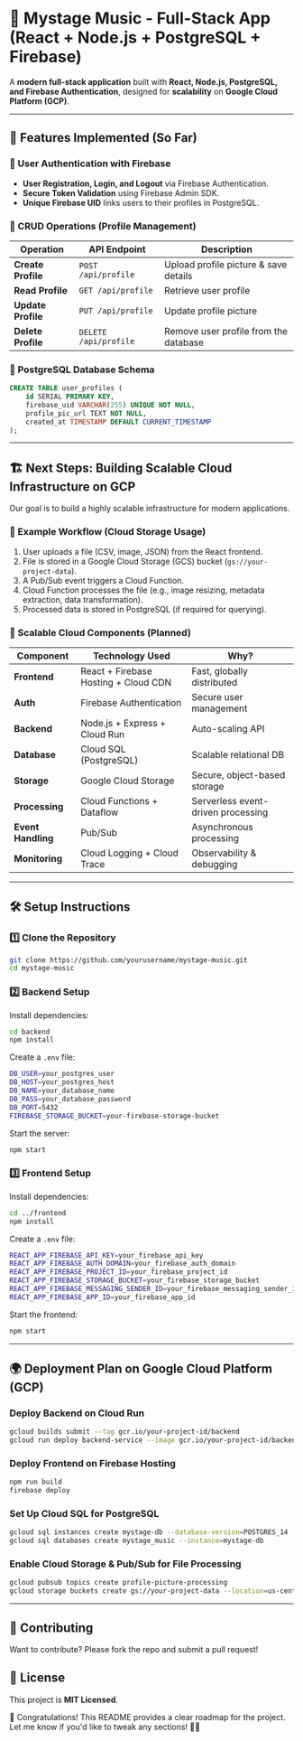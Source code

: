 # 🎵 Mystage Music - Full-Stack App (React + Node.js + PostgreSQL + Firebase)

A **modern full-stack application** built with **React, Node.js, PostgreSQL, and Firebase Authentication**, designed for **scalability** on **Google Cloud Platform (GCP)**.

---

## 🚀 Features Implemented (So Far)
### 🔹 User Authentication with Firebase
- **User Registration, Login, and Logout** via Firebase Authentication.
- **Secure Token Validation** using Firebase Admin SDK.
- **Unique Firebase UID** links users to their profiles in PostgreSQL.

### 🔹 CRUD Operations (Profile Management)
| **Operation** | **API Endpoint** | **Description** |
|--------------|----------------|----------------|
| **Create Profile** | `POST /api/profile` | Upload profile picture & save details |
| **Read Profile** | `GET /api/profile` | Retrieve user profile |
| **Update Profile** | `PUT /api/profile` | Update profile picture |
| **Delete Profile** | `DELETE /api/profile` | Remove user profile from the database |

### 🔹 PostgreSQL Database Schema
```sql
CREATE TABLE user_profiles (
    id SERIAL PRIMARY KEY,
    firebase_uid VARCHAR(255) UNIQUE NOT NULL,
    profile_pic_url TEXT NOT NULL,
    created_at TIMESTAMP DEFAULT CURRENT_TIMESTAMP
);
```

---

## 🏗️ Next Steps: Building Scalable Cloud Infrastructure on GCP
Our goal is to build a highly scalable infrastructure for modern applications.

### 🔹 Example Workflow (Cloud Storage Usage)
1. User uploads a file (CSV, image, JSON) from the React frontend.
2. File is stored in a Google Cloud Storage (GCS) bucket (`gs://your-project-data`).
3. A Pub/Sub event triggers a Cloud Function.
4. Cloud Function processes the file (e.g., image resizing, metadata extraction, data transformation).
5. Processed data is stored in PostgreSQL (if required for querying).

### 🔹 Scalable Cloud Components (Planned)
| **Component** | **Technology Used** | **Why?** |
|--------------|-------------------|----------|
| **Frontend** | React + Firebase Hosting + Cloud CDN | Fast, globally distributed |
| **Auth** | Firebase Authentication | Secure user management |
| **Backend** | Node.js + Express + Cloud Run | Auto-scaling API |
| **Database** | Cloud SQL (PostgreSQL) | Scalable relational DB |
| **Storage** | Google Cloud Storage | Secure, object-based storage |
| **Processing** | Cloud Functions + Dataflow | Serverless event-driven processing |
| **Event Handling** | Pub/Sub | Asynchronous processing |
| **Monitoring** | Cloud Logging + Cloud Trace | Observability & debugging |

---

## 🛠️ Setup Instructions
### 1️⃣ Clone the Repository
```sh
git clone https://github.com/yourusername/mystage-music.git
cd mystage-music
```

### 2️⃣ Backend Setup
Install dependencies:
```sh
cd backend
npm install
```

Create a `.env` file:
```sh
DB_USER=your_postgres_user
DB_HOST=your_postgres_host
DB_NAME=your_database_name
DB_PASS=your_database_password
DB_PORT=5432
FIREBASE_STORAGE_BUCKET=your-firebase-storage-bucket
```

Start the server:
```sh
npm start
```

### 3️⃣ Frontend Setup
Install dependencies:
```sh
cd ../frontend
npm install
```

Create a `.env` file:
```sh
REACT_APP_FIREBASE_API_KEY=your_firebase_api_key
REACT_APP_FIREBASE_AUTH_DOMAIN=your_firebase_auth_domain
REACT_APP_FIREBASE_PROJECT_ID=your_firebase_project_id
REACT_APP_FIREBASE_STORAGE_BUCKET=your_firebase_storage_bucket
REACT_APP_FIREBASE_MESSAGING_SENDER_ID=your_firebase_messaging_sender_id
REACT_APP_FIREBASE_APP_ID=your_firebase_app_id
```

Start the frontend:
```sh
npm start
```

---

## 🌍 Deployment Plan on Google Cloud Platform (GCP)

### Deploy Backend on Cloud Run
```sh
gcloud builds submit --tag gcr.io/your-project-id/backend
gcloud run deploy backend-service --image gcr.io/your-project-id/backend --platform managed --port 5000 --allow-unauthenticated
```

### Deploy Frontend on Firebase Hosting
```sh
npm run build
firebase deploy
```

### Set Up Cloud SQL for PostgreSQL
```sh
gcloud sql instances create mystage-db --database-version=POSTGRES_14 --cpu=2 --memory=8GiB --region=us-central1
gcloud sql databases create mystage_music --instance=mystage-db
```

### Enable Cloud Storage & Pub/Sub for File Processing
```sh
gcloud pubsub topics create profile-picture-processing
gcloud storage buckets create gs://your-project-data --location=us-central1
```

---

## 📌 Contributing
Want to contribute? Please fork the repo and submit a pull request!

## 📌 License
This project is **MIT Licensed**.

🎉 Congratulations! This README provides a clear roadmap for the project.
Let me know if you'd like to tweak any sections! 🚀🔥
